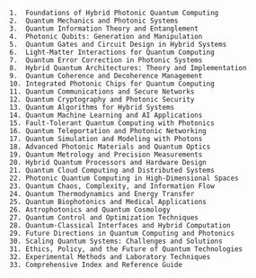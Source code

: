 
	1.	Foundations of Hybrid Photonic Quantum Computing
	2.	Quantum Mechanics and Photonic Systems
	3.	Quantum Information Theory and Entanglement
	4.	Photonic Qubits: Generation and Manipulation
	5.	Quantum Gates and Circuit Design in Hybrid Systems
	6.	Light-Matter Interactions for Quantum Computing
	7.	Quantum Error Correction in Photonic Systems
	8.	Hybrid Quantum Architectures: Theory and Implementation
	9.	Quantum Coherence and Decoherence Management
	10.	Integrated Photonic Chips for Quantum Computing
	11.	Quantum Communications and Secure Networks
	12.	Quantum Cryptography and Photonic Security
	13.	Quantum Algorithms for Hybrid Systems
	14.	Quantum Machine Learning and AI Applications
	15.	Fault-Tolerant Quantum Computing with Photonics
	16.	Quantum Teleportation and Photonic Networking
	17.	Quantum Simulation and Modeling with Photons
	18.	Advanced Photonic Materials and Quantum Optics
	19.	Quantum Metrology and Precision Measurements
	20.	Hybrid Quantum Processors and Hardware Design
	21.	Quantum Cloud Computing and Distributed Systems
	22.	Photonic Quantum Computing in High-Dimensional Spaces
	23.	Quantum Chaos, Complexity, and Information Flow
	24.	Quantum Thermodynamics and Energy Transfer
	25.	Quantum Biophotonics and Medical Applications
	26.	Astrophotonics and Quantum Cosmology
	27.	Quantum Control and Optimization Techniques
	28.	Quantum-Classical Interfaces and Hybrid Computation
	29.	Future Directions in Quantum Computing and Photonics
	30.	Scaling Quantum Systems: Challenges and Solutions
	31.	Ethics, Policy, and the Future of Quantum Technologies
	32.	Experimental Methods and Laboratory Techniques
	33.	Comprehensive Index and Reference Guide

